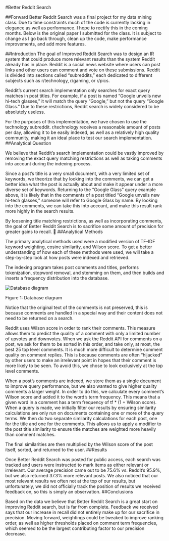 #Better Reddit Search

##Forward
Better Reddit Search was a final project for my data mining class. Due to time constraints much of the code is currently lacking in elegance as well as performance. I hope to rectify this in the coming months. Below is the original paper I submitted for the class. It is subject to change as I go back through, clean up the code, make performance improvements, and add more features.

##Introduction
The goal of Improved Reddit Search was to design an IR system that could produce more relevant results than the system Reddit already has in place. Reddit is a social news website where users can post links and other users can comment and vote on these submissions. Reddit is divided into sections called “subreddits,” each dedicated to different subjects such as r/technology, r/gaming, or r/pics.

Reddit’s current search implementation only searches for exact query matches in post titles. For example, if a post is named “Google unveils new hi-tech glasses,” it will match the query “Google,” but not the query “Google Glass.” Due to these restrictions, Reddit search is widely considered to be absolutely useless.

For the purposes of this implementation, we have chosen to use the technology subreddit. r/technology receives a reasonable amount of posts per day, allowing it to be easily indexed, as well as a relatively high quality community, making it an ideal place to test our search implementation.
##Analytical Question

We believe that Reddit’s search implementation could be vastly improved by removing the exact query matching restrictions as well as taking comments into account during the indexing process.

Since a post’s title is a very small document, with a very limited set of keywords, we theorize that by looking into the comments, we can get a better idea what the post is actually about and make it appear under a more diverse set of keywords. Returning to the “Google Glass” query example above, it is likely that in the comments of a post titled “Google unveils new hi-tech glasses,” someone will refer to Google Glass by name. By looking into the comments, we can take this into account, and make this result rank more highly in the search results.

By loosening title matching restrictions, as well as incorporating comments, the goal of Better Reddit Search is to sacrifice some amount of precision for greater gains to recall.

##Analytical Methods

The primary analytical methods used were a modified version of TF-IDF keyword weighting, cosine similarity, and Wilson score. To get a better understanding of how each of these methods were used, we will take a step-by-step look at how posts were indexed and retrieved.

The indexing program takes post comments and titles, performs tokenization, stopword removal, and stemming on them, and then builds and inserts a frequency distribution into the database.

![Database diagram](https://docs.google.com/drawings/image?id=s62mp2KXf3MZRtVznCq3Hbg&w=617&h=366&rev=1&ac=1)

Figure 1: Database diagram

Notice that the original text of the comments is not preserved, this is because comments are handled in a special way and their content does not need to be returned on a search.

Reddit uses Wilson score in order to rank their comments. This measure allows them to predict the quality of a comment with only a limited number of upvotes and downvotes. When we ask the Reddit API for comments on a post, we ask for them to be sorted in this order, and take only, at most, the best 25 top level comments. It is much more difficult to determine comment quality on comment replies. This is because comments are often “hijacked” by other users to make an irrelevant point in hopes that their comment is more likely to be seen. To avoid this, we chose to look exclusively at the top level comments.

When a post’s comments are indexed, we store them as a single document to improve query performance, but we also wanted to give higher quality comments a larger weight. In order to do this, we calculate every comment’s Wilson score and added it to the word’s term frequency. This means that a given word in a comment has a term frequency of tf * (1 + Wilson score).
When a query is made, we initially filter our results by ensuring similarity calculations are only run on documents containing one or more of the query terms. We then do two separate similarity calculations for each post, one for the title and one for the comments. This allows us to apply a modifier to the post title similarity to ensure title matches are weighted more heavily than comment matches.

The final similarities are then multiplied by the Wilson score of the post itself, sorted, and returned to the user.
##Results

Once Better Reddit Search was posted for public access, each search was tracked and users were instructed to mark items as either relevant or irrelevant. Our average precision came out to be 75.6% vs. Reddit’s 95.9%, but we also returned 37.3% more relevant posts. We also noticed that our most relevant results we often not at the top of our results, but unfortunately, we did not officially track the position of results we received feedback on, so this is simply an observation.
##Conclusions

Based on the data we believe that Better Reddit Search is a great start on improving Reddit search, but is far from complete. Feedback we received says that our increase in recall did not entirely make up for our sacrifice in precision. Moving forward, weightings could be tweaked to improve ranking order, as well as higher thresholds placed on comment term frequencies, which seemed to be the largest contributing factor to our precision decrease.